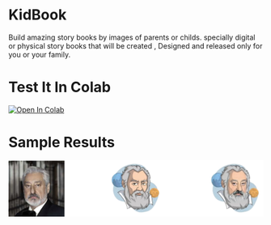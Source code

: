 # KidBook
Build amazing story books by images of parents or childs.
specially digital or physical story books that will be created , Designed and released only for you or your family.

# Test It In Colab
[![Open In Colab](https://colab.research.google.com/assets/colab-badge.svg)](https://colab.research.google.com/github/masuodheidari/KidBook/blob/main/ColabNotebooks/KidBook.ipynb#scrollTo=G9BdiCppV6AS)


# Sample Results
![alt text](https://github.com/masuodheidari/KidBook/blob/main/res1.png)
